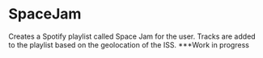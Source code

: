 # SpaceJam
Creates a Spotify playlist called Space Jam for the user. Tracks are added to the playlist based on the geolocation of the ISS. ***Work in progress
